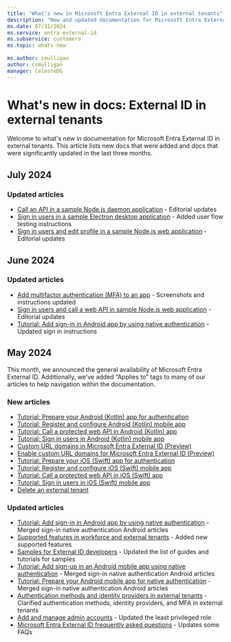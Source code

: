 ```yaml
---
title: "What's new in Microsoft Entra External ID in external tenants"
description: "New and updated documentation for Microsoft Entra External ID in external tenants."
ms.date: 07/31/2024
ms.service: entra-external-id
ms.subservice: customers
ms.topic: whats-new
 
ms.author: cmulligan
author: csmulligan
manager: CelesteDG
---
```


# What's new in docs: External ID in external tenants

Welcome to what's new in documentation for Microsoft Entra External ID in external tenants. This article lists new docs that were added and docs that were significantly updated in the last three months.

## July 2024

### Updated articles

- [Call an API in a sample Node.js daemon application](sample-daemon-node-call-api.md) - Editorial updates
- [Sign in users in a sample Electron desktop application](how-to-desktop-app-electron-sample-sign-in.md) - Added user flow testing instructions
- [Sign in users and edit profile in a sample Node.js web application](sample-web-app-node-sign-in-edit-profile.md) - Editorial updates

## June 2024

### Updated articles

- [Add multifactor authentication (MFA) to an app](how-to-multifactor-authentication-customers.md) - Screenshots and instructions updated
- [Sign in users and call a web API in sample Node.js web application](sample-web-app-node-sign-in-call-api.md) - Editorial updates
- [Tutorial: Add sign-in in Android app by using native authentication](tutorial-native-authentication-android-sign-in-sign-out.md) - Updated sign in instructions


## May 2024

This month, we announced the general availability of Microsoft Entra External ID. Additionally, we’ve added “Applies to” tags to many of our articles to help navigation within the documentation.

### New articles

- [Tutorial: Prepare your Android (Kotlin) app for authentication](tutorial-mobile-app-android-kotlin-prepare-app.md)
- [Tutorial: Register and configure Android (Kotlin) mobile app](tutorial-mobile-app-android-kotlin-prepare-tenant.md)
- [Tutorial: Call a protected web API in Android (Kotlin) app](tutorial-mobile-app-android-kotlin-sign-in-call-api.md)
- [Tutorial: Sign in users in Android (Kotlin) mobile app](tutorial-mobile-app-android-kotlin-sign-in.md)
- [Custom URL domains in Microsoft Entra External ID (Preview)](concept-custom-url-domain.md)
- [Enable custom URL domains for Microsoft Entra External ID (Preview)](how-to-custom-url-domain.md)
- [Tutorial: Prepare your iOS (Swift) app for authentication](tutorial-mobile-app-ios-swift-prepare-app.md)
- [Tutorial: Register and configure iOS (Swift) mobile app](tutorial-mobile-app-ios-swift-prepare-tenant.md)
- [Tutorial: Call a protected web API in iOS (Swift) app](tutorial-mobile-app-ios-swift-sign-in-call-api.md)
- [Tutorial: Sign in users in iOS (Swift) mobile app](tutorial-mobile-app-ios-swift-sign-in.md)
- [Delete an external tenant](how-to-delete-external-tenant-portal.md)

### Updated articles

- [Tutorial: Add sign-in in Android app by using native authentication](tutorial-native-authentication-android-sign-in-sign-out.md) - Merged sign-in native authentication Android articles
- [Supported features in workforce and external tenants](concept-supported-features-customers.md) - Added new supported features
- [Samples for External ID developers](samples-ciam-all.md) - Updated the list of guides and tutorials for samples
- [Tutorial: Add sign-up in an Android mobile app using native authentication](tutorial-native-authentication-android-sign-up.md) - Merged sign-in native authentication Android articles
- [Tutorial: Prepare your Android mobile app for native authentication](tutorial-native-authentication-prepare-android-app.md) - Merged sign-in native authentication Android articles
- [Authentication methods and identity providers in external tenants](concept-authentication-methods-customers.md) - Clarified authentication methods, identity providers, and MFA in external tenants
- [Add and manage admin accounts](how-to-manage-admin-accounts.md) - Updated the least privileged role
- [Microsoft Entra External ID frequently asked questions](faq-customers.md) - Updates some FAQs


